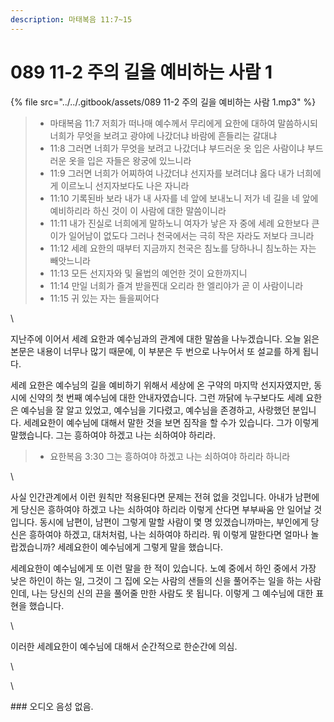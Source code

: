 ```yaml
---
description: 마태복음 11:7~15
---
```


# 089 11-2 주의 길을 예비하는 사람 1



{% file src="../../.gitbook/assets/089 11-2 주의 길을 예비하는 사람 1.mp3" %}



> * 마태복음 11:7 저희가 떠나매 예수께서 무리에게 요한에 대하여 말씀하시되 너희가 무엇을 보려고 광야에 나갔더냐 바람에 흔들리는 갈대냐
> * 11:8 그러면 너희가 무엇을 보려고 나갔더냐 부드러운 옷 입은 사람이냐 부드러운 옷을 입은 자들은 왕궁에 있느니라
> * 11:9 그러면 너희가 어찌하여 나갔더냐 선지자를 보려더냐 옳다 내가 너희에게 이르노니 선지자보다도 나은 자니라
> * 11:10 기록된바 보라 내가 내 사자를 네 앞에 보내노니 저가 네 길을 네 앞에 예비하리라 하신 것이 이 사람에 대한 말씀이니라
> * 11:11 내가 진실로 너희에게 말하노니 여자가 낳은 자 중에 세례 요한보다 큰이가 일어남이 없도다 그러나 천국에서는 극히 작은 자라도 저보다 크니라
> * 11:12 세례 요한의 때부터 지금까지 천국은 침노를 당하나니 침노하는 자는 빼앗느니라
> * 11:13 모든 선지자와 및 율법의 예언한 것이 요한까지니
> * 11:14 만일 너희가 즐겨 받을찐대 오리라 한 엘리야가 곧 이 사람이니라
> * 11:15 귀 있는 자는 들을찌어다

\


지난주에 이어서 세례 요한과 예수님과의 관계에 대한 말씀을 나누겠습니다. 오늘 읽은 본문은 내용이 너무나 많기 때문에, 이 부분은 두 번으로 나누어서 또 설교를 하게 됩니다.

세례 요한은 예수님의 길을 예비하기 위해서 세상에 온 구약의 마지막 선지자였지만, 동시에 신약의 첫 번째 예수님에 대한 안내자였습니다. 그런 까닭에 누구보다도 세례 요한은 예수님을 잘 알고 있었고, 예수님을 기다렸고, 예수님을 존경하고, 사랑했던 분입니다. 세례요한이 예수님에 대해서 말한 것을 보면 짐작을 할 수가 있습니다. 그가 이렇게 말했습니다. 그는 흥하여야 하겠고 나는 쇠하여야 하리라.&#x20;

> * 요한복음 3:30 그는 흥하여야 하겠고 나는 쇠하여야 하리라 하니라

\


사실 인간관계에서 이런 원칙만 적용된다면 문제는 전혀 없을 것입니다. 아내가 남편에게 당신은 흥하여야 하겠고 나는 쇠하여야 하리라 이렇게 산다면 부부싸움 안 일어날 것입니다. 동시에 남편이, 남편이 그렇게 말할 사람이 몇 명 있겠습니까마는, 부인에게 당신은 흥하여야 하겠고, 대처처럼, 나는 쇠하여야 하리라. 뭐 이렇게 말한다면 얼마나 놀랍겠습니까? 세례요한이 예수님에게 그렇게 말을 했습니다.

세례요한이 예수님에게 또 이런 말을 한 적이 있습니다. 노예 중에서 하인 중에서 가장 낮은 하인이 하는 일, 그것이 그 집에 오는 사람의 샌들의 신을 풀어주는 일을 하는 사람인데, 나는 당신의 신의 끈을 풀어줄 만한 사람도 못 됩니다. 이렇게 그 예수님에 대한 표현을 했습니다.

\


이러한 세례요한이 예수님에 대해서 순간적으로 한순간에 의심.

\


\


\### 오디오 음성 없음.
